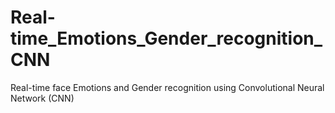 # Real-time_Emotions_Gender_recognition_CNN
Real-time face Emotions and Gender recognition using Convolutional Neural Network (CNN)
